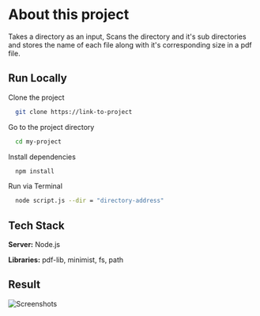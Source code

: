 
# About this project

Takes a directory as an input, Scans the directory and it's sub directories and stores the name of each file along with it's corresponding size in a pdf file.




## Run Locally

Clone the project

```bash
  git clone https://link-to-project
```

Go to the project directory

```bash
  cd my-project
```

Install dependencies

```bash
  npm install
```

Run via Terminal

```bash
  node script.js --dir = "directory-address" 
```


## Tech Stack

**Server:** Node.js 

**Libraries:** pdf-lib, minimist, fs, path


## Result
![Screenshots](https://user-images.githubusercontent.com/64692111/139533865-b062821b-5370-4dce-b6f9-78c824bd6d9b.png)
